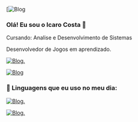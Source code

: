 [![Blog](https://www.animeclick.it/immagini/anime/Ben_10/gallery_original/Ben_10-5e0f420adf79e.jpg)

### Olá! Eu sou o Icaro Costa  👋

Cursando: Analise e Desenvolvimento de Sistemas

Desenvolvedor de Jogos em aprendizado.


[![Blog](https://img.shields.io/badge/Instagram-E4405F?style=for-the-badge&logo=instagram&logoColor=white).](https://www.instagram.com/icarusfl_.13_/)

[![Blog](https://img.shields.io/badge/Steam-000000?style=for-the-badge&logo=steam&logoColor=white)](https://steamcommunity.com/profiles/76561198996786257/)


### 🚀 Linguagens que eu uso no meu dia:
[![Blog](https://img.shields.io/badge/Lua-2C2D72?style=for-the-badge&logo=lua&logoColor=white).]()


[![Blog](https://img.shields.io/badge/C%23-239120?style=for-the-badge&logo=c-sharp&logoColor=white).](https://learn.microsoft.com/pt-br/dotnet/csharp/tour-of-csharp/)

